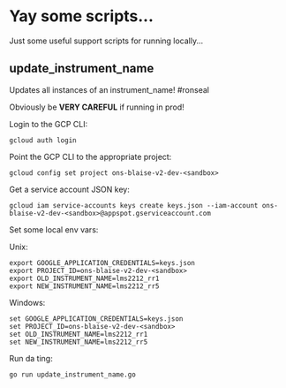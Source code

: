 # Yay some scripts...

Just some useful support scripts for running locally...

## update_instrument_name

Updates all instances of an instrument_name! #ronseal

Obviously be **VERY CAREFUL** if running in prod!

Login to the GCP CLI:
```
gcloud auth login
```

Point the GCP CLI to the appropriate project:
```
gcloud config set project ons-blaise-v2-dev-<sandbox>
```

Get a service account JSON key:
```
gcloud iam service-accounts keys create keys.json --iam-account ons-blaise-v2-dev-<sandbox>@appspot.gserviceaccount.com
```

Set some local env vars:

Unix:
```
export GOOGLE_APPLICATION_CREDENTIALS=keys.json
export PROJECT_ID=ons-blaise-v2-dev-<sandbox>
export OLD_INSTRUMENT_NAME=lms2212_rr1
export NEW_INSTRUMENT_NAME=lms2212_rr5
```

Windows:
```
set GOOGLE_APPLICATION_CREDENTIALS=keys.json
set PROJECT_ID=ons-blaise-v2-dev-<sandbox>
set OLD_INSTRUMENT_NAME=lms2212_rr1
set NEW_INSTRUMENT_NAME=lms2212_rr5
```

Run da ting:
```
go run update_instrument_name.go
```